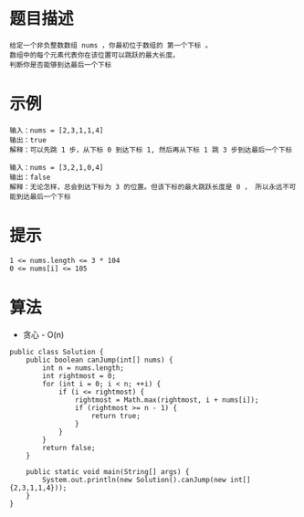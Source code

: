 # 题目描述
	给定一个非负整数数组 nums ，你最初位于数组的 第一个下标 。
	数组中的每个元素代表你在该位置可以跳跃的最大长度。
	判断你是否能够到达最后一个下标

# 示例
	输入：nums = [2,3,1,1,4]
	输出：true
	解释：可以先跳 1 步，从下标 0 到达下标 1, 然后再从下标 1 跳 3 步到达最后一个下标

	输入：nums = [3,2,1,0,4]
	输出：false
	解释：无论怎样，总会到达下标为 3 的位置。但该下标的最大跳跃长度是 0 ， 所以永远不可能到达最后一个下标

# 提示
	1 <= nums.length <= 3 * 104
	0 <= nums[i] <= 105

# 算法
* 贪心 - O(n)
```
public class Solution {
    public boolean canJump(int[] nums) {
        int n = nums.length;
        int rightmost = 0;
        for (int i = 0; i < n; ++i) {
            if (i <= rightmost) {
                rightmost = Math.max(rightmost, i + nums[i]);
                if (rightmost >= n - 1) {
                    return true;
                }
            }
        }
        return false;
    }

    public static void main(String[] args) {
        System.out.println(new Solution().canJump(new int[]{2,3,1,1,4}));
    }
}
```
